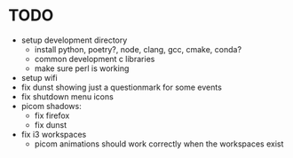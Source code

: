 # TODO
- setup development directory
  - install python, poetry?, node, clang, gcc, cmake, conda?
  - common development c libraries
  - make sure perl is working
- setup wifi
- fix dunst showing just a questionmark for some events
- fix shutdown menu icons
- picom shadows:
  - fix firefox
  - fix dunst
- fix i3 workspaces
  - picom animations should work correctly when the workspaces exist

